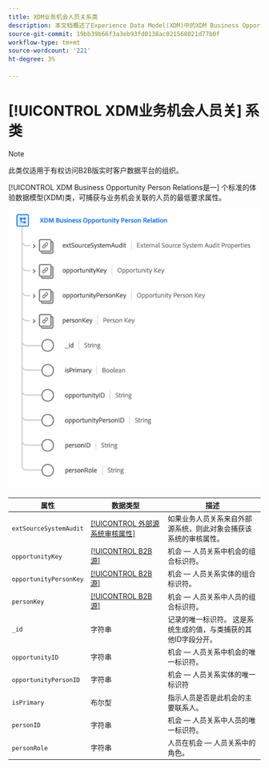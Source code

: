 ```yaml
---
title: XDM业务机会人员关系类
description: 本文档概述了Experience Data Model(XDM)中的XDM Business Opportunity Person Relation类。
source-git-commit: 19bb39b66f3a3eb93fd0138ac021568021d77b0f
workflow-type: tm+mt
source-wordcount: '221'
ht-degree: 3%

---
```


# [!UICONTROL XDM业务机会人员关] 系类

>[!NOTE]
>
>此类仅适用于有权访问B2B版实时客户数据平台的组织。

[!UICONTROL XDM Business Opportunity Person Relations是一] 个标准的体验数据模型(XDM)类，可捕获与业务机会关联的人员的最低要求属性。

![](../../images/classes/b2b/business-opportunity-person-relation.png)

| 属性 | 数据类型 | 描述 |
| --- | --- | --- |
| `extSourceSystemAudit` | [[!UICONTROL 外部源系统审核属性]](../../data-types/external-source-system-audit-attributes.md) | 如果业务人员关系来自外部源系统，则此对象会捕获该系统的审核属性。 |
| `opportunityKey` | [[!UICONTROL B2B源]](../../data-types/b2b-source.md) | 机会 — 人员关系中机会的组合标识符。 |
| `opportunityPersonKey` | [[!UICONTROL B2B源]](../../data-types/b2b-source.md) | 机会 — 人员关系实体的组合标识符。 |
| `personKey` | [[!UICONTROL B2B源]](../../data-types/b2b-source.md) | 机会 — 人员关系中人员的组合标识符。 |
| `_id` | 字符串 | 记录的唯一标识符。 这是系统生成的值，与类捕获的其他ID字段分开。 |
| `opportunityID` | 字符串 | 机会 — 人员关系中机会的唯一标识符。 |
| `opportunityPersonID` | 字符串 | 机会 — 人员关系实体的唯一标识符 |
| `isPrimary` | 布尔型 | 指示人员是否是此机会的主要联系人。 |
| `personID` | 字符串 | 机会 — 人员关系中人员的唯一标识符。 |
| `personRole` | 字符串 | 人员在机会 — 人员关系中的角色。 |
